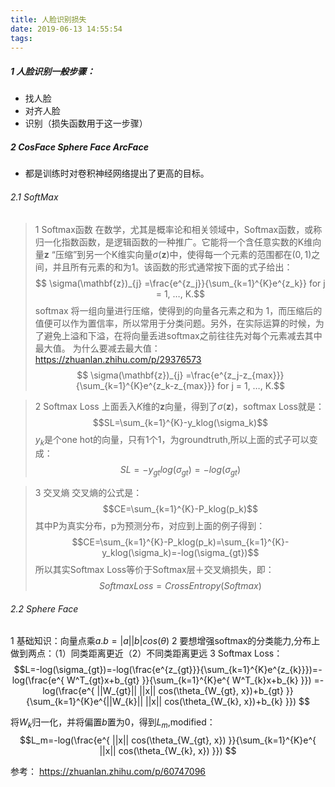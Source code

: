 ```yaml
---
title: 人脸识别损失
date: 2019-06-13 14:55:54
tags:
---
```



##### 1 人脸识别一般步骤：
- 找人脸
- 对齐人脸
- 识别（损失函数用于这一步骤）

<!--more-->

##### 2 CosFace Sphere Face ArcFace
- 都是训练时对卷积神经网络提出了更高的目标。

###### 2.1 SoftMax
>1 Softmax函数
在数学，尤其是概率论和相关领域中，Softmax函数，或称归一化指数函数，是逻辑函数的一种推广。它能将一个含任意实数的K维向量$\mathbf{z}$   “压缩”到另一个K维实向量$\sigma(\mathbf{z})$中，使得每一个元素的范围都在$(0,1)$之间，并且所有元素的和为1。该函数的形式通常按下面的式子给出：
$$ \sigma(\mathbf{z})_{j} =\frac{e^{z_j}}{\sum_{k=1}^{K}e^{z_k}}  for j = 1, …, K.$$
softmax 将一组向量进行压缩，使得到的向量各元素之和为 1，而压缩后的值便可以作为置信率，所以常用于分类问题。另外，在实际运算的时候，为了避免上溢和下溢，在将向量丢进softmax之前往往先对每个元素减去其中最大值。
为什么要减去最大值：https://zhuanlan.zhihu.com/p/29376573
$$ \sigma(\mathbf{z})_{j} =\frac{e^{z_j-z_{max}}}{\sum_{k=1}^{K}e^{z_k-z_{max}}}  for j = 1, …, K.$$

>2 Softmax Loss
上面丢入$K$维的$\mathbf{z}$向量，得到了$\sigma(\mathbf{z})$，softmax Loss就是：
$$SL=\sum_{k=1}^{K}-y_klog(\sigma_k)$$
$y_k$是个one hot的向量，只有1个1，为groundtruth,所以上面的式子可以变成：
$$SL=-y_{gt}log(\sigma_{gt})=-log(\sigma_{gt})$$


>3 交叉熵
交叉熵的公式是：
$$CE=\sum_{k=1}^{K}-P_klog(p_k)$$
其中P为真实分布，p为预测分布，对应到上面的例子得到：
$$CE=\sum_{k=1}^{K}-P_klog(p_k)=\sum_{k=1}^{K}-y_klog(\sigma_k)=-log(\sigma_{gt})$$
所以其实Softmax Loss等价于Softmax层＋交叉熵损失，即：
$$Softmax Loss=Cross Entropy(Softmax)$$


###### 2.2 Sphere Face

1 基础知识：向量点乘$a.b=|a||b|cos(\theta)$
2 要想增强softmax的分类能力,分布上做到两点：（1）同类距离更近（2）不同类距离更远
3 Softmax Loss：
$$L=-log(\sigma_{gt})=-log(\frac{e^{z_{gt}}}{\sum_{k=1}^{K}e^{z_{k}}})=-log(\frac{e^{ W^T_{gt}x+b_{gt}   }}{\sum_{k=1}^{K}e^{ W^T_{k}x+b_{k}  }}) =-log(\frac{e^{ ||W_{gt}|| ||x|| cos(\theta_{W_{gt}, x})+b_{gt}   }}{\sum_{k=1}^{K}e^{||W_{k}|| ||x|| cos(\theta_{W_{k}, x})+b_{k}  }})  $$

将$W_k$归一化，并将偏置$b$置为0，得到$L_m$,modified：
$$L_m=-log(\frac{e^{  ||x|| cos(\theta_{W_{gt}, x})   }}{\sum_{k=1}^{K}e^{ ||x|| cos(\theta_{W_{k}, x})  }})  $$

参考：
https://zhuanlan.zhihu.com/p/60747096




























